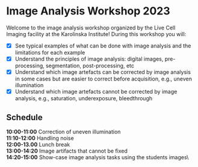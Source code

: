 # Image Analysis Workshop 2023

Welcome to the image analysis workshop organized by the Live Cell Imaging facility at the Karolinska Institute! During this workshop you will:

- [x] See typical examples of what can be done with image analysis and the limitations for each example
- [x] Understand the principles of image analysis: digital images, pre-processing, segmentation, post-processing, etc
- [x] Understand which image artefacts can be corrected by image analysis in some cases but are easier to correct before acquisition, e.g., uneven illumination
- [x] Understand which image artefacts cannot be corrected by image analysis, e.g., saturation, underexposure, bleedthrough

## Schedule

**10:00-11:00** Correction of uneven illumination\
**11:10-12:00** Handling noise\
**12:00-13.00** Lunch break\
**13:00-14:20** Image artifacts that cannot be fixed\
**14:20-15:00** Show-case image analysis tasks using the students images\